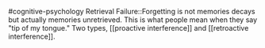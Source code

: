 #cognitive-psychology 
Retrieval Failure::Forgetting is not memories decays but actually memories unretrieved. This is what people mean when they say "tip of my tongue." Two types, [[proactive interference]] and [[retroactive interference]].
<!--SR:!2024-04-11,2,210-->